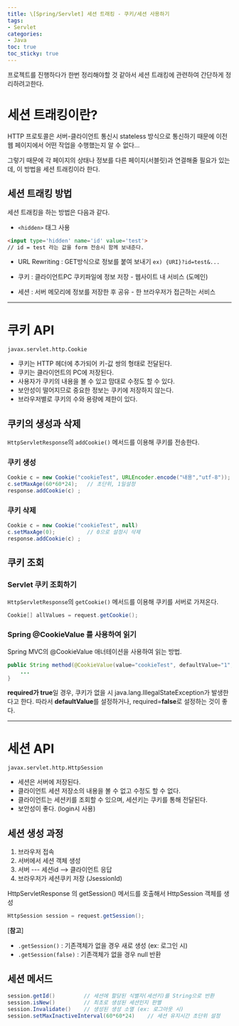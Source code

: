 ```yaml
---
title: \[Spring/Servlet] 세션 트래킹 - 쿠키/세션 사용하기 
tags:
- Servlet
categories:
- Java
toc: true
toc_sticky: true
---
```


프로젝트를 진행하다가 한번 정리해야할 것 같아서
세션 트래킹에 관련하여 간단하게 정리하려고한다.




# 세션 트래킹이란?

HTTP 프로토콜은 서버-클라이언트 통신시 stateless 방식으로 통신하기 때문에
이전 웹 페이지에서 어떤 작업을 수행했는지 알 수 없다...

그렇기 때문에 각 페이지의 상태나 정보를 다른 페이지(서블릿)과 연결해줄 필요가 있는데,
이 방법을 세션 트래킹이라 한다.


## 세션 트래킹 방법

세션 트래킹을 하는 방법은 다음과 같다.

* `<hidden>` 태그 사용
```html
<input type='hidden' name='id' value='test'>
// id = test 라는 값을 form 전송시 함께 보내준다.
```

* URL Rewriting : GET방식으로 정보를 붙여 보내기
`ex) {URI}?id=test&...`

* 쿠키 : 클라이언트PC 쿠키파일에 정보 저장 - 웹사이트 내 서비스 (도메인)

* 세션 : 서버 메모리에 정보를 저장한 후 공유 - 한 브라우저가 접근하는 서비스 

- - -


# 쿠키 API

`javax.servlet.http.Cookie`

- 쿠키는 HTTP 헤더에 추가되어 키-값 쌍의 형태로 전달된다.
- 쿠키는 클라이언트의 PC에 저장된다.
- 사용자가 쿠키의 내용을 볼 수 있고 맘대로 수정도 할 수 있다.
- 보안성이 떨어지므로 중요한 정보는 쿠키에 저장하지 않는다.
- 브라우저별로 쿠키의 수와 용량에 제한이 있다.


## 쿠키의 생성과 삭제

`HttpServletResponse`의 `addCookie()` 메서드를 이용해 쿠키를 전송한다.

### 쿠키 생성 

```java
Cookie c = new Cookie("cookieTest", URLEncoder.encode("내용","utf-8")); // 한글일 경우
c.setMaxAge(60*60*24);   // 초단위, 1일설정
response.addCookie(c) ;  
```

### 쿠키 삭제

```java
Cookie c = new Cookie("cookieTest", null)
c.setMaxAge(0);          // 0으로 설정시 삭제
response.addCookie(c) ;  
```


## 쿠키 조회

### Servlet 쿠키 조회하기

`HttpServletResponse`의 `getCookie()` 메서드를 이용해 쿠키를 서버로 가져온다.

```java
Cookie[] allValues = request.getCookie();
```


### Spring @CookieValue 를 사용하여 읽기

Spring MVC의 @CookieValue 애너테이션을 사용하여 읽는 방법.

```java
public String method(@CookieValue(value="cookieTest", defaultValue="1", required=true) String value) {
    ...
}
```

**required가 true**일 경우, 쿠키가 없을 시 java.lang.IllegalStateException가 발생한다고 한다.
따라서 **defaultValue**를 설정하거나, required=**false**로 설정하는 것이 좋다.


- - -


# 세션 API

`javax.servlet.http.HttpSession`

- 세션은 서버에 저장된다.
- 클라이언트 세션 저장소의 내용을 볼 수 없고 수정도 할 수 없다.
- 클라이언트는 세션키를 조회할 수 있으며, 세션키는 쿠키를 통해 전달된다.
- 보안성이 좋다. (login시 사용)

## 세션 생성 과정

1. 브라우저 접속
2. 서버에서 세션 객체 생성
3. 서버 --- 세션id --> 클라이언트 응답
4. 브라우저가 세션쿠키 저장 (JsessionId)

HttpServletResponse 의 getSession() 메서드를 호출해서 HttpSession 객체를 생성

```java
HttpSession session = request.getSession();
```

[**참고**]
- `.getSession()` : 기존객체가 없을 경우 새로 생성 (ex: 로그인 시)
- `.getSession(false)` : 기존객체가 없을 경우 null 반환


## 세션 메서드

```java
session.getId()         // 세션에 할당된 식별자(세션키)를 String으로 반환
session.isNew()         // 최초로 생성된 세션인지 판별
session.Invalidate()    // 생성된 생성 소멸 (ex: 로그아웃 시)
session.setMaxInactiveInterval(60*60*24)    // 세션 유지시간 초단위 설정
```